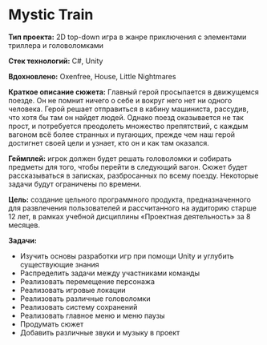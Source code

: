 # Mystic Train

**Тип проекта:** 2D top-down игра в жанре приключения с элементами триллера и головоломками 

**Стек технологий:** С#, Unity 

**Вдохновлено:** Oxenfree, House, Little Nightmares 

**Краткое описание сюжета:** Главный герой просыпается в движущемся поезде. Он не помнит ничего о себе и вокруг него нет ни одного человека. Герой решает отправиться в кабину машиниста, рассудив, что хотя бы там он найдет людей. Однако поезд оказывается не так прост, и потребуется преодолеть множество препятствий, с каждым вагоном всё более странных и пугающих, прежде чем наш герой достигнет своей цели и узнает, кто он и как там оказался. 

**Геймплей:** игрок должен будет решать головоломки и собирать предметы для того, чтобы перейти в следующий вагон. Сюжет будет рассказываться в записках, разбросанных по всему поезду. Некоторые задачи будут ограничены по времени. 

**Цель:** создание цельного программного продукта, предназначенного для развлечения пользователей и рассчитанного на аудиторию старше 12 лет, в рамках учебной дисциплины «Проектная деятельность» за 8 месяцев. 

**Задачи:** 
-	Изучить основы разработки игр при помощи Unity и углубить существующие знания
-	Распределить задачи между участниками команды
-	Реализовать перемещение персонажа
-	Реализовать игровые локации
-	Реализовать различные головоломки 
-	Реализовать систему сохранений
-	Реализовать главное меню и меню паузы
-	Продумать сюжет
-	Добавить различные звуки и музыку в проект

